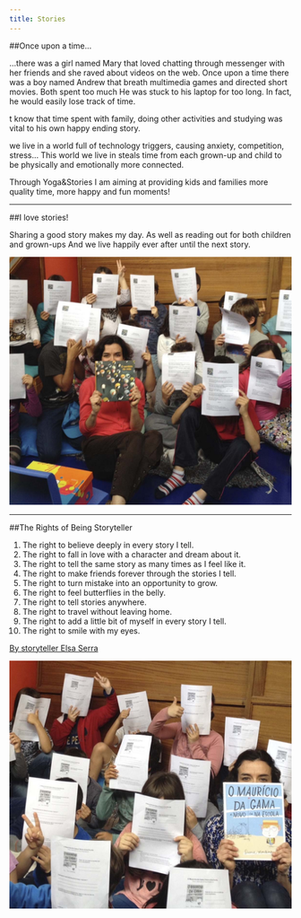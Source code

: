 ```yaml
---
title: Stories
---
```


##Once upon a time…

…there was a girl named Mary that loved chatting through messenger with her friends and she raved about videos on the web. Once upon a time there was a boy named Andrew that breath multimedia games and directed short movies. Both spent too much He was stuck to his laptop for too long. In fact, he would easily lose track of time.

t know that time spent with family, doing other activities and studying was vital to his own happy ending story. 

we live in a world full of technology triggers, causing anxiety, competition, stress… This world we live in steals time from each grown-up and child to be physically and emotionally more connected.

Through Yoga&Stories I am aiming at providing kids and families more quality time, more happy and fun moments!


---

##I love stories! 

Sharing a good story makes my day. 
As well as reading out for both children and grown-ups 
And we live happily ever after until the next story.

![](atelier4.jpg?classes=align-center)

---

##The Rights of Being Storyteller

1.	The right to believe deeply in every story I tell.
2.	The right to fall in love with a character and dream about it.
3.	The right to tell the same story as many times as I feel like it.
4.	The right to make friends forever through the stories I tell.
5.	The right to turn mistake into an opportunity to grow.
6.	The right to feel butterflies in the belly.
7.	The right to tell stories anywhere.
8.	The right to travel without leaving home.
9.	The right to add a little bit of myself in every story I tell.
10.	The right to smile with my eyes.

[By storyteller Elsa Serra](http://elsaserra1.wix.com/contadorahistorias) 

![](atelier3.jpg?classes=align-center)





